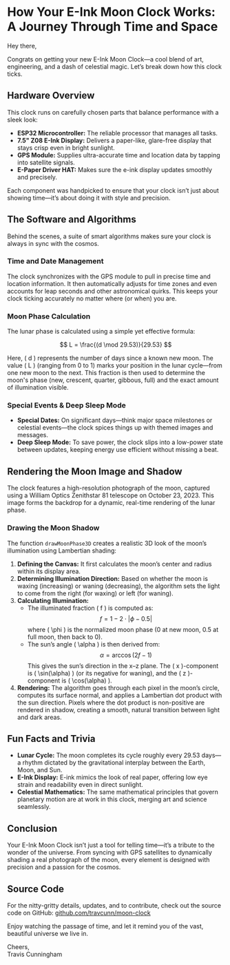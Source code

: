 # How Your E-Ink Moon Clock Works: A Journey Through Time and Space

Hey there,

Congrats on getting your new E-Ink Moon Clock—a cool blend of art, engineering, and a dash of celestial magic. Let’s break down how this clock ticks.

## Hardware Overview

This clock runs on carefully chosen parts that balance performance with a sleek look:

- **ESP32 Microcontroller:** The reliable processor that manages all tasks.
- **7.5" Z08 E-Ink Display:** Delivers a paper-like, glare-free display that stays crisp even in bright sunlight.
- **GPS Module:** Supplies ultra-accurate time and location data by tapping into satellite signals.
- **E-Paper Driver HAT:** Makes sure the e-ink display updates smoothly and precisely.

Each component was handpicked to ensure that your clock isn’t just about showing time—it’s about doing it with style and precision.

## The Software and Algorithms

Behind the scenes, a suite of smart algorithms makes sure your clock is always in sync with the cosmos.

### Time and Date Management

The clock synchronizes with the GPS module to pull in precise time and location information. It then automatically adjusts for time zones and even accounts for leap seconds and other astronomical quirks. This keeps your clock ticking accurately no matter where (or when) you are.

### Moon Phase Calculation

The lunar phase is calculated using a simple yet effective formula:

$$
L = \frac{(d \mod 29.53)}{29.53}
$$

Here, \( d \) represents the number of days since a known new moon. The value \( L \) (ranging from 0 to 1) marks your position in the lunar cycle—from one new moon to the next. This fraction is then used to determine the moon's phase (new, crescent, quarter, gibbous, full) and the exact amount of illumination visible.

### Special Events & Deep Sleep Mode

- **Special Dates:** On significant days—think major space milestones or celestial events—the clock spices things up with themed images and messages.
- **Deep Sleep Mode:** To save power, the clock slips into a low-power state between updates, keeping energy use efficient without missing a beat.

## Rendering the Moon Image and Shadow

The clock features a high-resolution photograph of the moon, captured using a William Optics Zenithstar 81 telescope on October 23, 2023. This image forms the backdrop for a dynamic, real-time rendering of the lunar phase.

### Drawing the Moon Shadow

The function `drawMoonPhase3D` creates a realistic 3D look of the moon’s illumination using Lambertian shading:

1. **Defining the Canvas:** It first calculates the moon’s center and radius within its display area.
2. **Determining Illumination Direction:** Based on whether the moon is waxing (increasing) or waning (decreasing), the algorithm sets the light to come from the right (for waxing) or left (for waning).
3. **Calculating Illumination:**
   - The illuminated fraction \( f \) is computed as:
     $$
     f = 1 - 2 \cdot \left| \phi - 0.5 \right|
     $$
     where \( \phi \) is the normalized moon phase (0 at new moon, 0.5 at full moon, then back to 0).
   - The sun’s angle \( \alpha \) is then derived from:
     $$
     \alpha = \arccos(2f - 1)
     $$
     This gives the sun’s direction in the x–z plane. The \( x \)-component is \( \sin(\alpha) \) (or its negative for waning), and the \( z \)-component is \( \cos(\alpha) \).
4. **Rendering:** The algorithm goes through each pixel in the moon’s circle, computes its surface normal, and applies a Lambertian dot product with the sun direction. Pixels where the dot product is non-positive are rendered in shadow, creating a smooth, natural transition between light and dark areas.

## Fun Facts and Trivia

- **Lunar Cycle:** The moon completes its cycle roughly every 29.53 days—a rhythm dictated by the gravitational interplay between the Earth, Moon, and Sun.
- **E-Ink Display:** E-ink mimics the look of real paper, offering low eye strain and readability even in direct sunlight.
- **Celestial Mathematics:** The same mathematical principles that govern planetary motion are at work in this clock, merging art and science seamlessly.

## Conclusion

Your E-Ink Moon Clock isn’t just a tool for telling time—it’s a tribute to the wonder of the universe. From syncing with GPS satellites to dynamically shading a real photograph of the moon, every element is designed with precision and a passion for the cosmos.

## Source Code

For the nitty-gritty details, updates, and to contribute, check out the source code on GitHub: [github.com/travcunn/moon-clock](https://github.com/travcunn/moon-clock)

Enjoy watching the passage of time, and let it remind you of the vast, beautiful universe we live in.

Cheers,  
Travis Cunningham
